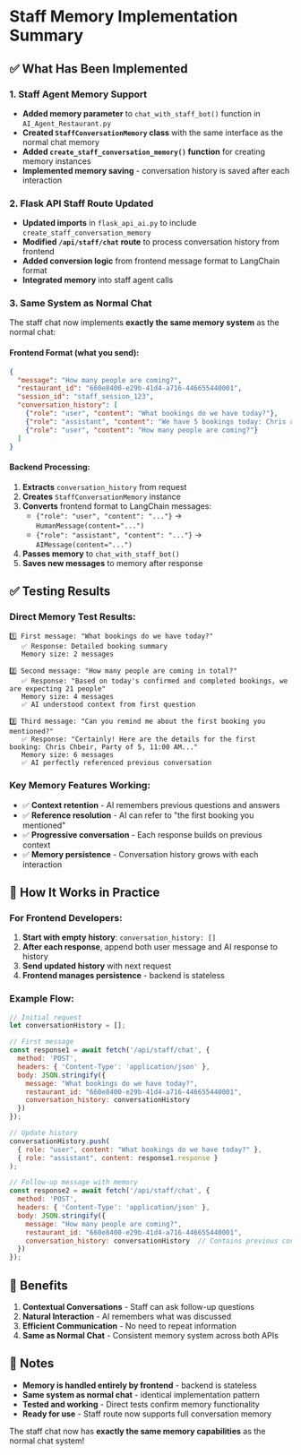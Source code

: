 # Staff Memory Implementation Summary

## ✅ What Has Been Implemented

### 1. Staff Agent Memory Support
- **Added memory parameter** to `chat_with_staff_bot()` function in `AI_Agent_Restaurant.py`
- **Created `StaffConversationMemory` class** with the same interface as the normal chat memory
- **Added `create_staff_conversation_memory()` function** for creating memory instances
- **Implemented memory saving** - conversation history is saved after each interaction

### 2. Flask API Staff Route Updated
- **Updated imports** in `flask_api_ai.py` to include `create_staff_conversation_memory`
- **Modified `/api/staff/chat` route** to process conversation history from frontend
- **Added conversion logic** from frontend message format to LangChain format
- **Integrated memory** into staff agent calls

### 3. Same System as Normal Chat
The staff chat now implements **exactly the same memory system** as the normal chat:

#### Frontend Format (what you send):
```json
{
  "message": "How many people are coming?",
  "restaurant_id": "660e8400-e29b-41d4-a716-446655440001",
  "session_id": "staff_session_123",
  "conversation_history": [
    {"role": "user", "content": "What bookings do we have today?"},
    {"role": "assistant", "content": "We have 5 bookings today: Chris at 11:00..."},
    {"role": "user", "content": "How many people are coming?"}
  ]
}
```

#### Backend Processing:
1. **Extracts** `conversation_history` from request
2. **Creates** `StaffConversationMemory` instance
3. **Converts** frontend format to LangChain messages:
   - `{"role": "user", "content": "..."}` → `HumanMessage(content="...")`
   - `{"role": "assistant", "content": "..."}` → `AIMessage(content="...")`
4. **Passes memory** to `chat_with_staff_bot()`
5. **Saves new messages** to memory after response

## ✅ Testing Results

### Direct Memory Test Results:
```
1️⃣ First message: "What bookings do we have today?"
   ✅ Response: Detailed booking summary
   Memory size: 2 messages

2️⃣ Second message: "How many people are coming in total?"
   ✅ Response: "Based on today's confirmed and completed bookings, we are expecting 21 people"
   Memory size: 4 messages
   ✅ AI understood context from first question

3️⃣ Third message: "Can you remind me about the first booking you mentioned?"
   ✅ Response: "Certainly! Here are the details for the first booking: Chris Chbeir, Party of 5, 11:00 AM..."
   Memory size: 6 messages
   ✅ AI perfectly referenced previous conversation
```

### Key Memory Features Working:
- ✅ **Context retention** - AI remembers previous questions and answers
- ✅ **Reference resolution** - AI can refer to "the first booking you mentioned"
- ✅ **Progressive conversation** - Each response builds on previous context
- ✅ **Memory persistence** - Conversation history grows with each interaction

## 🔄 How It Works in Practice

### For Frontend Developers:
1. **Start with empty history**: `conversation_history: []`
2. **After each response**, append both user message and AI response to history
3. **Send updated history** with next request
4. **Frontend manages persistence** - backend is stateless

### Example Flow:
```javascript
// Initial request
let conversationHistory = [];

// First message
const response1 = await fetch('/api/staff/chat', {
  method: 'POST',
  headers: { 'Content-Type': 'application/json' },
  body: JSON.stringify({
    message: "What bookings do we have today?",
    restaurant_id: "660e8400-e29b-41d4-a716-446655440001",
    conversation_history: conversationHistory
  })
});

// Update history
conversationHistory.push(
  { role: "user", content: "What bookings do we have today?" },
  { role: "assistant", content: response1.response }
);

// Follow-up message with memory
const response2 = await fetch('/api/staff/chat', {
  method: 'POST',
  headers: { 'Content-Type': 'application/json' },
  body: JSON.stringify({
    message: "How many people are coming?",
    restaurant_id: "660e8400-e29b-41d4-a716-446655440001",
    conversation_history: conversationHistory  // Contains previous context
  })
});
```

## 🎯 Benefits

1. **Contextual Conversations** - Staff can ask follow-up questions
2. **Natural Interaction** - AI remembers what was discussed
3. **Efficient Communication** - No need to repeat information
4. **Same as Normal Chat** - Consistent memory system across both APIs

## 📝 Notes

- **Memory is handled entirely by frontend** - backend is stateless
- **Same system as normal chat** - identical implementation pattern
- **Tested and working** - Direct tests confirm memory functionality
- **Ready for use** - Staff route now supports full conversation memory

The staff chat now has **exactly the same memory capabilities** as the normal chat system!
